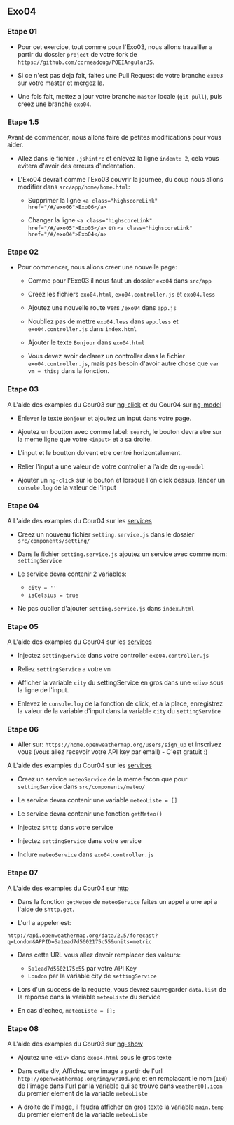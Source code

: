 ## Exo04

### Etape 01

* Pour cet exercice, tout comme pour l'Exo03, nous allons travailler a partir du dossier `project` de votre fork de `https://github.com/corneadoug/POEIAngularJS`.

* Si ce n'est pas deja fait, faites une Pull Request de votre branche `exo03` sur votre master et mergez la.

* Une fois fait, mettez a jour votre branche `master` locale (`git pull`), puis creez une branche `exo04`.

### Etape 1.5

Avant de commencer, nous allons faire de petites modifications pour vous aider.

* Allez dans le fichier `.jshintrc` et enlevez la ligne `indent: 2`, cela vous evitera d'avoir des erreurs d'indentation.

* L'Exo04 devrait comme l'Exo03 couvrir la journee, du coup nous allons modifier dans `src/app/home/home.html`:

	* Supprimer la ligne `<a class="highscoreLink" href="/#/exo06">Exo06</a>`

	* Changer la ligne
      `<a class="highscoreLink" href="/#/exo05">Exo05</a>` en 
      `<a class="highscoreLink" href="/#/exo04">Exo04</a>`


### Etape 02

* Pour commencer, nous allons creer une nouvelle page:
	* Comme pour l'Exo03 il nous faut un dossier `exo04` dans `src/app`

	* Creez les fichiers `exo04.html`, `exo04.controller.js` et `exo04.less`

	* Ajoutez une nouvelle route vers `/exo04` dans `app.js`

	* Noubliez pas de mettre `exo04.less` dans `app.less` et `exo04.controller.js` dans `index.html`

	* Ajouter le texte `Bonjour` dans `exo04.html`

	* Vous devez avoir declarez un controller dans le fichier `exo04.controller.js`, mais pas besoin d'avoir autre chose que `var vm = this;` dans la fonction.

### Etape 03

A L'aide des examples du Cour03 sur [ng-click](../cour03/Cour.md/#ng-click) et du Cour04 sur [ng-model](Cour.md/#ng-model)

* Enlever le texte `Bonjour` et ajoutez un input dans votre page.

* Ajoutez un boutton avec comme label: `search`, le bouton devra etre sur la meme ligne que votre `<input>` et a sa droite.

* L'input et le boutton doivent etre centré horizontalement.

* Relier l'input a une valeur de votre controller a l'aide de `ng-model`

* Ajouter un `ng-click` sur le bouton et lorsque l'on click dessus, lancer un `console.log` de la valeur de l'input

### Etape 04

A L'aide des examples du Cour04 sur les [services](Cour.md/#services)

* Creez un nouveau fichier `setting.service.js` dans le dossier `src/components/setting/`

* Dans le fichier `setting.service.js` ajoutez un service avec comme nom: `settingService`

* Le service devra contenir 2 variables:
	* `city = ''`
	* `isCelsius = true`

* Ne pas oublier d'ajouter `setting.service.js` dans `index.html`

### Etape 05

A L'aide des examples du Cour04 sur les [services](Cour.md/#services)

* Injectez `settingService` dans votre controller `exo04.controller.js`

* Reliez `settingService` a votre `vm`

* Afficher la variable `city` du settingService en gros dans une `<div>` sous la ligne de l'input.

* Enlevez le `console.log` de la fonction de click, et a la place, enregistrez la valeur de la variable d'input dans la variable `city` du `settingService`

### Etape 06

* Aller sur: `https://home.openweathermap.org/users/sign_up` et inscrivez vous (vous allez recevoir votre API key par email) - C'est gratuit :)

A L'aide des examples du Cour04 sur les [services](Cour.md/#services)

* Creez un service `meteoService` de la meme facon que pour `settingService` dans `src/components/meteo/`

* Le service devra contenir une variable `meteoListe = []`

* Le service devra contenir une fonction `getMeteo()`

* Injectez `$http` dans votre service

* Injectez `settingService` dans votre service

* Inclure `meteoService` dans `exo04.controller.js`

### Etape 07

A L'aide des examples du Cour04 sur [http](Cour.md/call-http)

* Dans la fonction `getMeteo` de `meteoService` faites un appel a une api a l'aide de `$http.get`.

* L'url a appeler est:

`http://api.openweathermap.org/data/2.5/forecast?q=London&APPID=5a1ead7d5602175c55&units=metric`

* Dans cette URL vous allez devoir remplacer des valeurs:
	*  `5a1ead7d5602175c55` par votre API Key
	*  `London` par la variable city de `settingService`

* Lors d'un success de la requete, vous devrez sauvegarder `data.list` de la reponse dans la variable `meteoListe` du service

* En cas d'echec, `meteoListe = [];`

### Etape 08

A L'aide des examples du Cour03 sur [ng-show](../cour03/Cour.md/#ng-show)

* Ajoutez une `<div>` dans `exo04.html` sous le gros texte

* Dans cette div, Affichez une image a partir de l'url `http://openweathermap.org/img/w/10d.png` et en remplacant le nom (`10d`) de l'image dans l'url par la variable qui se trouve dans `weather[0].icon` du premier element de la variable `meteoListe`

* A droite de l'image, il faudra afficher en gros texte la variable `main.temp` du premier element de la variable `meteoListe`



